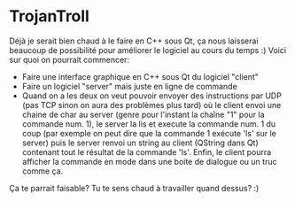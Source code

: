# TrojanTroll

Déjà je serait bien chaud à le faire en C++ sous Qt, ça nous laisserai beaucoup de possibilité pour améliorer le logiciel au cours du temps :)
Voici sur quoi on pourrait commencer:

* Faire une interface graphique en C++ sous Qt du logiciel "client"
* Faire un logiciel "server" mais juste en ligne de commande
* Quand on a les deux on veut pouvoir envoyer des instructions par UDP (pas TCP sinon on aura des problèmes plus tard) où le client envoi une chaine de char au server (genre pour l'instant la chaîne "1" pour la commande num. 1), le server la lis et execute la commande num. 1 du coup (par exemple on peut dire que la commande 1 exécute 'ls' sur le server) puis le server renvoi un string au client (QString dans Qt) contenant tout le résultat de la commande 'ls'. Enfin, le client pourra afficher la commande en mode dans une boite de dialogue ou un truc comme ça.

Ça te parrait faisable? Tu te sens chaud à travailler quand dessus? :)
